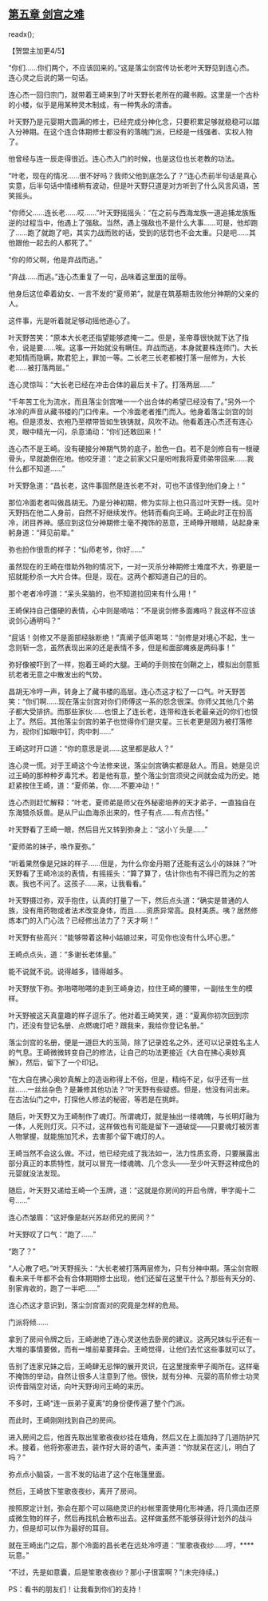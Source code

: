 ## [第五章 剑宫之难](https://www.xxbiquge.com/11_11207/9070821.html)
readx();

  【贺盟主加更4/5】

  “你们……你们两个，不应该回来的。”这是落尘剑宫传功长老叶天野见到连心杰。连心灵之后说的第一句话。

  连心杰一回归宗门，就带着王崎来到了叶天野长老所在的藏书殿。这里是一个古朴的小楼，似乎是用某种灵木制成，有一种隽永的清香。

  叶天野乃是元婴期大圆满的修士，已经完成分神化念，只要积累足够就稳稳可以踏入分神期。在这个连合体期修士都没有的落魄门派，已经是一线强者、实权人物了。

  他曾经与连一辰走得很近。连心杰入门的时候，也是这位也长老教的功法。

  “叶老，现在的情况……很不好吗？我师父他到底怎么了？”连心杰前半句话是真心实意，后半句话中情绪稍有波动，但是叶天野只道是对方听到了什么风言风语，苦笑摇头。

  “你师父……连长老……哎……”叶天野摇摇头：“在之前与西海龙族一道追捕龙族叛逆的过程当中，他遇上了强敌。当然，遇上强敌也不是什么大事……可是，他却跑了……跑了就跑了吧，其实力战而败的话，受到的惩罚也不会太重。只是吧……其他跟他一起去的人都死了。”

  “你的师父啊，他是弃战而逃。”

  “弃战……而逃。”连心杰重复了一句，品味着这里面的屈辱。

  他身后这位牵着幼女、一言不发的“夏师弟”，就是在筑基期击败他分神期的父亲的人。

  这件事，光是听着就足够动摇他道心了。

  叶天野苦笑：“原本大长老还指望能够遮掩一二。但是，圣帝尊很快就下达了指令，说是要……唉。这事一开始就没有瞒住。弃战而逃，本身就要株连师门。大长老知情而隐瞒，欺君犯上，罪加一等。二长老三长老都被打落一层修为，大长老……被打落两层。”

  连心灵惊叫：“大长老已经在冲击合体的最后关卡了。打落两层……”

  “千年苦工化为流水，而且落尘剑宫唯一一个出合体的希望已经没有了。”另外一个冰冷的声音从藏书楼的门口传来。一个冷面老者推门而入。他身着落尘剑宫的剑袍。但是须发、衣袍乃至襟带皆如生铁铸就，风吹不动。他看着连心杰还有连心灵，眼中精光一闪，杀意涌动：“你们还敢回来！”

  连心杰不是王崎。没有硬接分神期气势的底子，脸色一白。若不是剑修自有一根硬骨头，早就跪倒在地。他咬牙道：“走之前家父只是吩咐我将夏师弟带回来……我什么都不知道……”

  叶天野急道：“昌长老，这件事固然是连长老不对，可也不该怪到他们身上！”

  那位冷面老者叫做昌胡无。乃是分神初期，修为实际上也只高过叶天野一线。见叶天野挡在他二人身前，自然不好继续发作。他转而看向王崎。王崎此时正在扮高冷，闭目养神。感应到这位分神期修士毫不掩饰的恶意，王崎睁开眼睛，站起身来躬身道：“拜见前辈。”

  弥也扮作很乖的样子：“仙师老爷，你好……”

  虽然现在的王崎在借助外物的情况下，一对一灭杀分神期修士难度不大，弥更是一招就能秒杀一大片合体。但是，现在。这两个都知道自己的目的。

  那个老者冷哼道：“呆头呆脑的，也不知道拉回来有什么用！”

  王崎保持自己僵硬的表情，心中则是嘀咕：“不是说剑修多面瘫吗？我这样不应该说剑心通明吗？”

  “屁话！剑修又不是面部经脉断绝！”真阐子低声喝骂：“剑修是对境心不起，生一念则斩一念，虽然表现出来的还是表情不多，但是和面部瘫痪是两码事！”

  弥好像被吓到了一样，抱着王崎的大腿。王崎的手则按在剑鞘之上，模拟出剑意抵抗老者无意之中散发出的气势。

  昌胡无冷哼一声，转身上了藏书楼的高层。连心杰这才松了一口气。叶天野苦笑：“你们啊……现在落尘剑宫对你们师傅这一系的怨念很深。你师父其他几个弟子都大受排挤。而那些家伙……也恨上了连长老，连带和连长老最亲近的你们也恨上了。然后。其他落尘剑宫的弟子也觉得你们是灾星。三长老更是因为被打落修为，视你们如眼中钉，肉中刺……”

  王崎这时开口道：“你的意思是说……这里都是敌人？”

  连心灵一慌。对于王崎这个今法修来说，落尘剑宫确实都是敌人。而且。她是见识过王崎的那种种歹毒咒术。若是他有意，整个落尘剑宫须臾之间就会成为历史。她赶紧按住王崎，道：“夏师弟，你……不要冲动！”

  连心杰则赶忙解释：“叶老，夏师弟是师父在外秘密培养的天才弟子，一直独自在东海猎杀妖兽。是从尸山血海杀出来的，性子有点……有点古怪。”

  叶天野看了王崎一眼，然后目光又转到弥身上：“这小丫头是……”

  “夏师弟的妹子，唤作夏弥。”

  “听着果然像是兄妹的样子……但是，为什么你金丹期了还能有这么小的妹妹？”叶天野看了王崎冷淡的表情，有摇摇头：“算了算了，估计你也有不得已而为之的苦衷。我也不问了。这孩子……来，让我看看。”

  叶天野摄过弥，双手抱住，认真的打量了一下，然后点头道：“确实是普通的人族，没有用药物或者法术改变身体，而且……资质异常高。良材美质。咦？居然修炼本门的入门心法？已经修出法力了？天才啊！”

  叶天野有些高兴：“能够带着这种小姑娘过来，可见你也没有什么坏心思。”

  王崎点点头，道：“多谢长老体量。”

  能不说就不说。说得越多，错得越多。

  叶天野放下弥。弥啪嗒啪嗒的走到王崎身边，拉住王崎的腰带，一副怯生生的模样。

  叶天野被这天真童趣的样子逗乐了。他对着王崎笑笑，道：“夏离你初次回到宗门，还没有登记名册、点燃魂灯吧？跟我来，我给你登记名册。”

  落尘剑宫的名册，便是一道巨大的玉简，除了记录姓名之外，还可以记录姓名主人的气息。王崎微微转变自己的修法，让自己的功法更接近《大自在拂心奥妙真解》，然后，留下了一个印记。

  “在大自在拂心奥妙真解上的造诣称得上不俗，但是，精纯不足，似乎还有一丝丝……一丝丝杂色？是兼修其他功法？”叶天野有些疑惑。但是，他没有问出来。在古法仙门之中，打探他人修法的秘密，等若是在挑衅。

  随后，叶天野又为王崎制作了魂灯。所谓魂灯，就是抽出一缕魂魄，与长明灯融为一体，人死则灯灭。只不过，这样做也有可能是留下一道破绽——只要魂灯被厉害人物掌握，就能施加咒术，去害那个留下魂灯的人。

  王崎当然不会这么做。不过，他已经完成了我法如一，法力性质玄奇，只要展露出部分真正的本质特性，就可以冒充一缕魂魄、几个念头——至少叶天野这种成色的元婴就没法发现。

  随后，叶天野又递给王崎一个玉牌，道：“这就是你房间的开启令牌，甲字阁十二号……”

  连心杰皱眉：“这好像是赵兴苏赵师兄的房间？”

  叶天野叹了口气：“跑了……”

  “跑了？”

  “人心散了吧。”叶天野摇头：“大长老被打落两层修为，只有分神中期。落尘剑宫眼看未来千年都不会有合体期期修士出现，他们还留在这里干什么？那些有天分的、别家肯收的，跑了一半吧……”

  连心杰这才意识到，落尘剑宫面对的究竟是怎样的危局。

  门派将倾……

  拿到了房间令牌之后，王崎谢绝了连心灵送他去卧房的建议。这两兄妹似乎还有一大堆的事情要做，而有一堆前辈要拜会。王崎觉得，让他们去忙这些事就可以了。

  告别了连家兄妹之后，王崎肆无忌惮的展开灵识，在这里搜索甲子阁所在。这样毫不掩饰的举动，自然让很多人注意到了他。很快，就有分神、元婴的高阶修士功灵识传音隔空对话，向叶天野询问王崎的来历。

  不多时，王崎“连一辰弟子夏离”的身份便传遍了整个门派。

  而此时，王崎刚刚找到自己的房间。

  进入房间之后，他首先取出笙歌夜夜纱挂在墙角，然后又在上面加持了几道防护咒术。接着，他将弥塞进去，装作好大哥的语气，柔声道：“你就呆在这儿，明白了吗？”

  弥点点小脑袋，一言不发的钻进了这个在帐篷里面。

  然后，王崎放下笙歌夜夜纱，离开了房间。

  按照原定计划，弥会在那个可以隔绝灵识的纱帐里面使用化形神通，将几滴血还原成微生物的样子，然后再找机会散布出去。这样做虽然不能够获得计划外的战斗力，但是却可以作为最好的耳目。

  就在王崎出门之后，那个冷面的昌长老在远处冷哼道：“笙歌夜夜纱……哼，****玩意。”

  “不过，先是如意囊，后是笙歌夜夜纱？那小子很富啊？”(未完待续。)

  PS：看书的朋友们！让我看到你们的支持！

